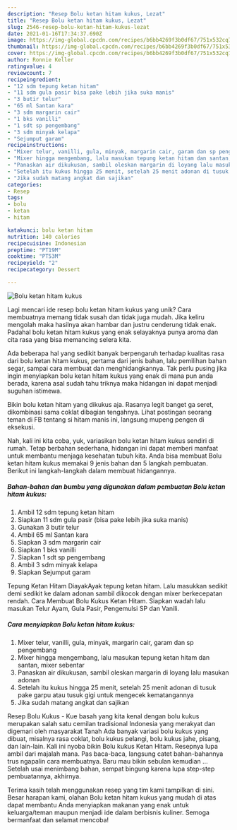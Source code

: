 ```yaml
---
description: "Resep Bolu ketan hitam kukus, Lezat"
title: "Resep Bolu ketan hitam kukus, Lezat"
slug: 2546-resep-bolu-ketan-hitam-kukus-lezat
date: 2021-01-16T17:34:37.690Z
image: https://img-global.cpcdn.com/recipes/b6bb4269f3b0df67/751x532cq70/bolu-ketan-hitam-kukus-foto-resep-utama.jpg
thumbnail: https://img-global.cpcdn.com/recipes/b6bb4269f3b0df67/751x532cq70/bolu-ketan-hitam-kukus-foto-resep-utama.jpg
cover: https://img-global.cpcdn.com/recipes/b6bb4269f3b0df67/751x532cq70/bolu-ketan-hitam-kukus-foto-resep-utama.jpg
author: Ronnie Keller
ratingvalue: 4
reviewcount: 7
recipeingredient:
- "12 sdm tepung ketan hitam"
- "11 sdm gula pasir bisa pake lebih jika suka manis"
- "3 butir telur"
- "65 ml Santan kara"
- "3 sdm margarin cair"
- "1 bks vanilli"
- "1 sdt sp pengembang"
- "3 sdm minyak kelapa"
- "Sejumput garam"
recipeinstructions:
- "Mixer telur, vanilli, gula, minyak, margarin cair, garam dan sp pengembang"
- "Mixer hingga mengembang, lalu masukan tepung ketan hitam dan santan, mixer sebentar"
- "Panaskan air dikukusan, sambil oleskan margarin di loyang lalu masukan adonan"
- "Setelah itu kukus hingga 25 menit, setelah 25 menit adonan di tusuk pake garpu atau tusuk gigi untuk mengecek kematangannya"
- "Jika sudah matang angkat dan sajikan"
categories:
- Resep
tags:
- bolu
- ketan
- hitam

katakunci: bolu ketan hitam 
nutrition: 140 calories
recipecuisine: Indonesian
preptime: "PT19M"
cooktime: "PT53M"
recipeyield: "2"
recipecategory: Dessert

---
```



![Bolu ketan hitam kukus](https://img-global.cpcdn.com/recipes/b6bb4269f3b0df67/751x532cq70/bolu-ketan-hitam-kukus-foto-resep-utama.jpg)

Lagi mencari ide resep bolu ketan hitam kukus yang unik? Cara membuatnya memang tidak susah dan tidak juga mudah. Jika keliru mengolah maka hasilnya akan hambar dan justru cenderung tidak enak. Padahal bolu ketan hitam kukus yang enak selayaknya punya aroma dan cita rasa yang bisa memancing selera kita.

Ada beberapa hal yang sedikit banyak berpengaruh terhadap kualitas rasa dari bolu ketan hitam kukus, pertama dari jenis bahan, lalu pemilihan bahan segar, sampai cara membuat dan menghidangkannya. Tak perlu pusing jika ingin menyiapkan bolu ketan hitam kukus yang enak di mana pun anda berada, karena asal sudah tahu triknya maka hidangan ini dapat menjadi suguhan istimewa.

Bikin bolu ketan hitam yang dikukus aja. Rasanya legit banget ga seret, dikombinasi sama coklat dibagian tengahnya. Lihat postingan seorang teman di FB tentang si hitam manis ini, langsung mupeng pengen di eksekusi.


Nah, kali ini kita coba, yuk, variasikan bolu ketan hitam kukus sendiri di rumah. Tetap berbahan sederhana, hidangan ini dapat memberi manfaat untuk membantu menjaga kesehatan tubuh kita. Anda bisa membuat Bolu ketan hitam kukus memakai 9 jenis bahan dan 5 langkah pembuatan. Berikut ini langkah-langkah dalam membuat hidangannya.

<!--inarticleads1-->

##### Bahan-bahan dan bumbu yang digunakan dalam pembuatan Bolu ketan hitam kukus:

1. Ambil 12 sdm tepung ketan hitam
1. Siapkan 11 sdm gula pasir (bisa pake lebih jika suka manis)
1. Gunakan 3 butir telur
1. Ambil 65 ml Santan kara
1. Siapkan 3 sdm margarin cair
1. Siapkan 1 bks vanilli
1. Siapkan 1 sdt sp pengembang
1. Ambil 3 sdm minyak kelapa
1. Siapkan Sejumput garam


Tepung Ketan Hitam DiayakAyak tepung ketan hitam. Lalu masukkan sedikit demi sedikit ke dalam adonan sambil dikocok dengan mixer berkecepatan rendah. Cara Membuat Bolu Kukus Ketan Hitam. Siapkan wadah lalu masukan Telur Ayam, Gula Pasir, Pengemulsi SP dan Vanili. 

<!--inarticleads2-->

##### Cara menyiapkan Bolu ketan hitam kukus:

1. Mixer telur, vanilli, gula, minyak, margarin cair, garam dan sp pengembang
1. Mixer hingga mengembang, lalu masukan tepung ketan hitam dan santan, mixer sebentar
1. Panaskan air dikukusan, sambil oleskan margarin di loyang lalu masukan adonan
1. Setelah itu kukus hingga 25 menit, setelah 25 menit adonan di tusuk pake garpu atau tusuk gigi untuk mengecek kematangannya
1. Jika sudah matang angkat dan sajikan


Resep Bolu Kukus - Kue basah yang kita kenal dengan bolu kukus merupakan salah satu cemilan tradisional Indonesia yang merakyat dan digemari oleh masyarakat Tanah Ada banyak variasi bolu kukus yang dibuat, misalnya rasa coklat, bolu kukus pelangi, bolu kukus jahe, pisang, dan lain-lain. Kali ini nyoba bikin Bolu kukus Ketan Hitam. Resepnya lupa ambil dari majalah mana. Pas baca-baca, langsung catet bahan-bahannya trus ngapalin cara membuatnya. Baru mau bikin sebulan kemudian … Setelah usai menimbang bahan, sempat bingung karena lupa step-step pembuatannya, akhirnya. 

Terima kasih telah menggunakan resep yang tim kami tampilkan di sini. Besar harapan kami, olahan Bolu ketan hitam kukus yang mudah di atas dapat membantu Anda menyiapkan makanan yang enak untuk keluarga/teman maupun menjadi ide dalam berbisnis kuliner. Semoga bermanfaat dan selamat mencoba!
